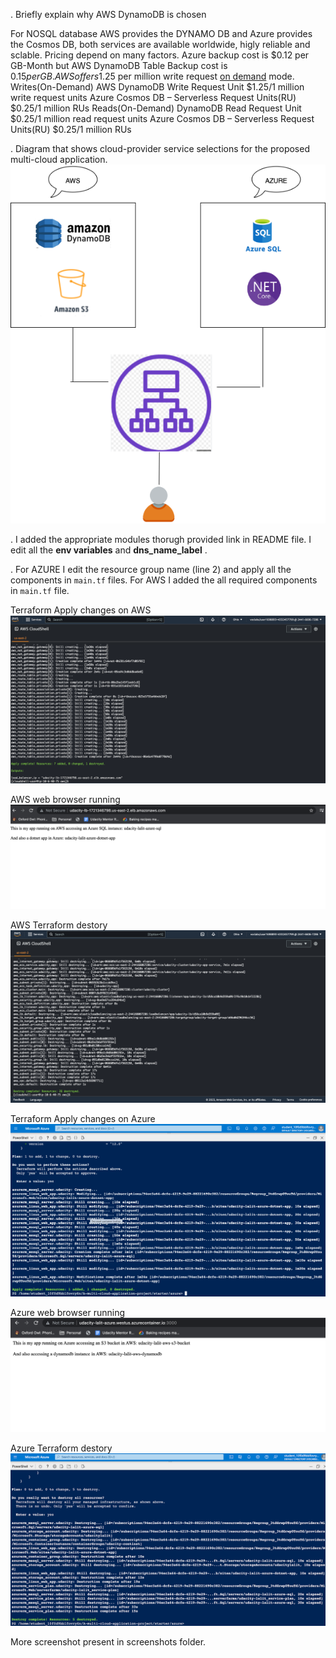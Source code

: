 . Briefly explain why AWS DynamoDB is chosen

For NOSQL database AWS provides the DYNAMO DB and Azure provides the Cosmos DB, both services are
available worldwide, higly reliable and sclable. Pricing depend on many factors.
Azure backup cost is $0.12 per GB-Month but AWS DynamoDB Table Backup cost is $0.15 per GB.
AWS offers 1.25$ per million write request [on demand](https://aws.amazon.com/dynamodb/pricing/on-demand/) mode.
Writes(On-Demand)
AWS DynamoDB	Write Request Unit	$1.25/1 million write request units
Azure Cosmos DB – Serverless	Request Units(RU)	$0.25/1 million RUs
Reads(On-Demand)
DynamoDB	Read Request Unit	$0.25/1 million read request units
Azure Cosmos DB – Serverless	Request Units(RU)	$0.25/1 million RUs

. Diagram that shows cloud-provider service selections for the proposed multi-cloud application.
![img](https://github.com/lalitkishor/A-multi-cloud-application-project/blob/master/multi-cloud-architecture.png)

. I added the appropriate modules thorugh provided link in README file. I edit all the **env variables** and **dns_name_label** .

. For AZURE I edit the resource group name (line 2) and apply all the components in ```main.tf``` files. For AWS I added the all required components in ```main.tf``` file.

Terraform Apply changes on AWS
![img](https://github.com/lalitkishor/A-multi-cloud-application-project/blob/master/screenshots/aws_added.png)

AWS web browser running
![img](https://github.com/lalitkishor/A-multi-cloud-application-project/blob/master/screenshots/aws_web_browser.png)

AWS Terraform destory
![img](https://github.com/lalitkishor/A-multi-cloud-application-project/blob/master/screenshots/aws_destroyed.png)

Terraform Apply changes on Azure
![img](https://github.com/lalitkishor/A-multi-cloud-application-project/blob/master/screenshots/azure-apply.png)

Azure web browser running
![img](https://github.com/lalitkishor/A-multi-cloud-application-project/blob/master/screenshots/azure_web_browser.png)

Azure Terraform destory
![img](https://github.com/lalitkishor/A-multi-cloud-application-project/blob/master/screenshots/azure_destory.png)

More screenshot present in screenshots folder.
